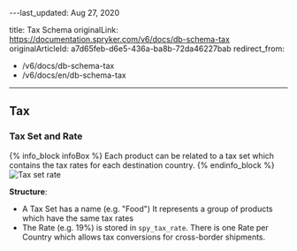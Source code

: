 ---last_updated: Aug 27, 2020

title: Tax Schema
originalLink: https://documentation.spryker.com/v6/docs/db-schema-tax
originalArticleId: a7d65feb-d6e5-436a-ba8b-72da46227bab
redirect_from:
  - /v6/docs/db-schema-tax
  - /v6/docs/en/db-schema-tax
---

## Tax

### Tax Set and Rate

{% info_block infoBox %}
Each product can be related to a tax set which contains the tax rates for each destination country.
{% endinfo_block %}
![Tax set rate](https://spryker.s3.eu-central-1.amazonaws.com/docs/Developer+Guide/Database+Schema+Guide/Tax+Schema/tax-set-rate.png)

**Structure**:

* A Tax Set has a name (e.g. "Food") It represents a group of products which have the same tax rates
* The Rate (e.g. 19%) is stored in `spy_tax_rate`. There is one Rate per Country which allows tax conversions for cross-border shipments.
